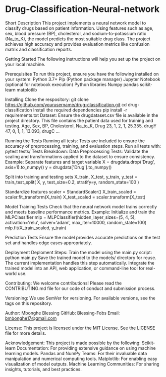 # Drug-Classification-Neural-network
Short Description
This project implements a neural network model to classify drugs based on patient information. Using features such as age, sex, blood pressure (BP), cholesterol, and sodium-to-potassium ratio (Na_to_K), the model predicts the most suitable drug class. The project achieves high accuracy and provides evaluation metrics like confusion matrix and classification reports.

Getting Started
The following instructions will help you set up the project on your local machine.

Prerequisites
To run this project, ensure you have the following installed on your system:
Python 3.7+
Pip (Python package manager)
Jupyter Notebook (optional for notebook execution)
Python libraries
Numpy
pandas
scikit-learn
matplotlib

Installing
Clone the respository:
git clone https://github.com/yourusername/drug-classification.git
cd drug-classification
Install the required dependencies
pip install -r requirements.txt
Dataset:
Ensure the drugdataset.csv file is available in the project directory. This file contains the patient data used for training and testing.
Age, Sex, BP, Cholesterol, Na_to_K, Drug
23, 1, 2, 1, 25.355, drugY
47, 0, 1, 1, 13.093, drugC
...

Running the Tests
Running all tests:
Tests are included to ensure the accuracy of preprocessing, training, and evaluation steps. Run all tests with:
pytest tests/
Tests Breakdown:
Data Preprocessing Tests: 
Validate the scaling and transformations applied to the dataset to ensure consistency.
Example:
Separate features and target variable
X = drugdata.drop('Drug', axis=1).to_numpy()
y = drugdata['Drug'].to_numpy()

Split into training and testing sets
X_train, X_test, y_train, y_test = train_test_split(
    X, y, test_size=0.2, stratify=y, random_state=100
)

 Standardize features
scaler = StandardScaler()
X_train_scaled = scaler.fit_transform(X_train)
X_test_scaled = scaler.transform(X_test)

Model Training Tests
Check that the neural network model trains correctly and meets baseline performance metrics.
Example:
Initialize and train the MLPClassifier
mlp = MLPClassifier(hidden_layer_sizes=(5, 4, 5), activation='relu', solver='adam', max_iter=10000, random_state=100)
mlp.fit(X_train_scaled, y_train)

Prediction Tests
Ensure the model provides accurate predictions on the test set and handles edge cases appropriately.

Deployment
Deploment Steps:
Train the model using the main.py script:
python main.py
Save the trained model to the models/ directory for reuse. The current implementation handles this step automatically.
Integrate the trained model into an API, web application, or command-line tool for real-world use.

Contributing:
We welcome contributions!
Please read the CONTRIBUTING.md file for our code of conduct and submission process.

Versioning:
We use SemVer for versioning. For available versions, see the tags on this repository.

Author:
Mbonghe Blessing
GitHub: Blessing-Fobs
Email: bmbonghe17@gmail.com

License:
This project is licensed under the MIT License. See the LICENSE file for more details.

Acknowledgement:
This project is made possible by the following:
Scikit-learn Documentation: For providing extensive guidance on using machine learning models.
Pandas and NumPy Teams: For their invaluable data manipulation and numerical computing tools.
Matplotlib: For enabling easy visualization of model outputs.
Machine Learning Communities: For sharing insights, tutorials, and best practices.


